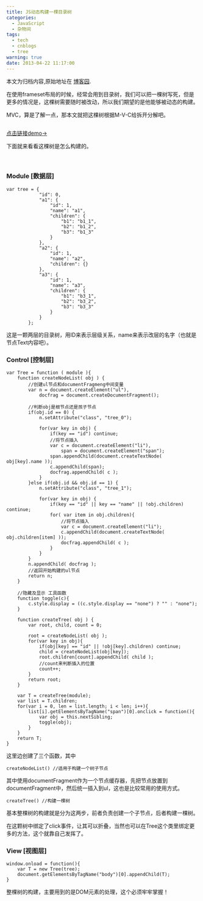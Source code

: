 ```yaml
---
title: JS动态构建一棵目录树
categories:
  - JavaScript
  - 杂物间
tags:
  - tech
  - cnblogs
  - tree
warning: true
date: 2013-04-22 11:17:00
---
```


<div class="history-article">本文为归档内容,原始地址在 <a href="http://www.cnblogs.com/hustskyking/archive/2013/04/22/make-a-tree.html" target="_blank">博客园</a>.</div>

<p>在使用frameset布局的时候，经常会用到目录树，我们可以把一棵树写死，但是更多的情况是，这棵树需要随时被改动，所以我们期望的是他能够被动态的构建。</p>
<p>MVC，算是了解一点，那本文就把这棵树根据M-V-C给拆开分解吧。</p>
<p><img src="//img.alicdn.com/tfs/TB1oyqGa_tYBeNjy1XdXXXXyVXa-300-300.png" data-original="/blogimgs/2013/04/22/22110251-818c9f213e1241cf8c88b5a769638ede.png" data-source="http://images.cnitblog.com/blog/387325/201304/22110251-818c9f213e1241cf8c88b5a769638ede.png" alt=""></p>
<p><a title="DEMO" href="http://qianduannotes.sinaapp.com/test/tree.html" target="_blank">点击链接demo→</a></p>
<p>下面就来看看这棵树是怎么构建的。　</p>
<p>　</p>
<h3>Module [数据层]</h3>

```
var tree = {
            "id": 0,
            "a1": {
                "id": 1,
                "name": "a1",
                "children": {
                    "b1": "b1_1",
                    "b2": "b1_2",
                    "b3": "b1_3"
                }
            },
            "a2": {
                "id": 1,
                "name": "a2",
                "children": {}
            },
            "a3": {
                "id": 1,
                "name": "a3",
                "children": {
                    "b1": "b3_1",
                    "b2": "b3_2",
                    "b3": "b3_3"
                }
            }
        };

```

<p>这是一颗两层的目录树，用ID来表示层级关系，name来表示改层的名字（也就是节点Text内容吧）。</p>


<h3>Control [控制层]</h3>

```
var Tree = function ( module ){
    function createNodeList( obj ) {
        //创建ul节点和documentFragmeng中间变量
        var n = document.createElement("ul"),
            docfrag = document.createDocumentFragment();

        //判断obj是根节点还是孩子节点
        if(obj.id == 0) {
            n.setAttribute("class", "tree_0");

            for(var key in obj) {
                if(key == "id") continue;
                //将节点插入
                var c = document.createElement("li"),
                    span = document.createElement("span");
                span.appendChild(document.createTextNode( obj[key].name ));
                c.appendChild(span);
                docfrag.appendChild( c );
            }
        }else if(obj.id && obj.id == 1) {
            n.setAttribute("class", "tree_1");

            for(var key in obj) {
                if(key == "id" || key == "name" || !obj.children) continue;
                for( var item in obj.children){
                    //将节点插入
                    var c = document.createElement("li");
                    c.appendChild(document.createTextNode( obj.children[item] ));
                    docfrag.appendChild( c );
                }
            }
        }
        n.appendChild( docfrag );
        //返回开始构建的ul节点
        return n;
    }

    //隐藏及显示 工具函数
    function toggle(c){
        c.style.display = ((c.style.display == "none") ? "" : "none");
    }

    function createTree( obj ) {
        var root, child, count = 0;

        root = createNodeList( obj );
        for(var key in obj){
            if(obj[key] == "id" || !obj[key].children) continue;
            child = createNodeList(obj[key]);
            root.children[count].appendChild( child );
            //count来判断插入的位置
            count++;
        }
        return root;
    }

    var T = createTree(module);
    var list = T.children;
    for(var i = 0, len = list.length; i < len; i++){
        list[i].getElementsByTagName("span")[0].onclick = function(){
            var obj = this.nextSibling;
            toggle(obj);
        }
    }
    return T;
}

```

<p>这里边创建了三个函数，其中</p>

```
createNodeList() //适用于构建一个树子节点

```

<p>其中使用documentFragment作为一个节点缓存器，先把节点放置到documentFragment中，然后统一插入到ul，这也是比较常用的使用方式。</p>

```
createTree() //构建一棵树

```

<p>基本整棵树的构建就是分为这两步，前者负责创建一个子节点，后者构建一棵树。</p>
<p>在这颗树中绑定了click事件，让其可以折叠，当然也可以在Tree这个类里绑定更多的方法，这个就靠自己发挥了。</p>


<h3>View [视图层]</h3>

```
window.onload = function(){
    var T = new Tree(tree);
    document.getElementsByTagName("body")[0].appendChild(T);
}

```



<p>整棵树的构建，主要用到的是DOM元素的处理，这个必须牢牢掌握！</p>